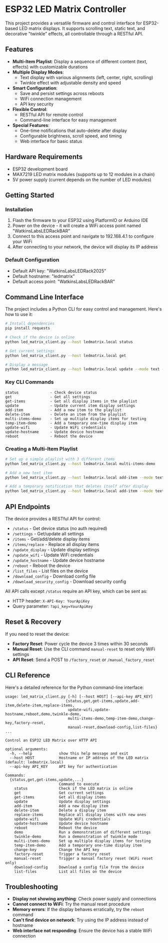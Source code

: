 # ESP32 LED Matrix Controller

This project provides a versatile firmware and control interface for ESP32-based LED matrix displays. It supports scrolling text, static text, and decorative "twinkle" effects, all controllable through a RESTful API.

## Features

- **Multi-Item Playlist**: Display a sequence of different content (text, effects) with customizable durations
- **Multiple Display Modes**:
  - Text display with various alignments (left, center, right, scrolling)
  - Twinkle effect with adjustable density and speed
- **Smart Configuration**:
  - Save and persist settings across reboots
  - WiFi connection management
  - API key security
- **Flexible Control**:
  - RESTful API for remote control
  - Command-line interface for easy management
- **Special Features**:
  - One-time notifications that auto-delete after display
  - Configurable brightness, scroll speed, and timing
  - Web interface for basic status

## Hardware Requirements

- ESP32 development board
- MAX7219 LED matrix modules (supports up to 12 modules in a chain)
- 5V power supply (current depends on the number of LED modules)

## Getting Started

### Installation

1. Flash the firmware to your ESP32 using PlatformIO or Arduino IDE
2. Power on the device - it will create a WiFi access point named "WatkinsLabsLEDRackBAR"
3. Connect to this access point and navigate to 192.168.4.1 to configure your WiFi
4. After connecting to your network, the device will display its IP address

### Default Configuration

- Default API key: "WatkinsLabsLEDRack2025"
- Default hostname: "ledmatrix"
- Default access point: "WatkinsLabsLEDRackBAR"

## Command Line Interface

The project includes a Python CLI for easy control and management. Here's how to use it:

```bash
# Install dependencies
pip install requests

# Check if the device is online
python led_matrix_client.py --host ledmatrix.local status

# Get current settings
python led_matrix_client.py --host ledmatrix.local get

# Display a message
python led_matrix_client.py --host ledmatrix.local update --mode text --text "Hello World!" --alignment scroll_left
```

### Key CLI Commands

```
status              - Check device status
get                 - Get all settings
get-items           - Get all display items in the playlist
update              - Update current item display settings
add-item            - Add a new item to the playlist
delete-item         - Delete an item from the playlist
multi-items-demo    - Set up multiple display items for testing
temp-item-demo      - Add a temporary one-time display item
update-wifi         - Update WiFi credentials
update-hostname     - Update device hostname
reboot              - Reboot the device
```

### Creating a Multi-Item Playlist

```bash
# Set up a simple playlist with 3 different items
python led_matrix_client.py --host ledmatrix.local multi-items-demo

# Add a new text item
python led_matrix_client.py --host ledmatrix.local add-item --mode text --text "Important Announcement" --alignment center --brightness 15 --duration 8000

# Add a temporary notification that deletes itself after display
python led_matrix_client.py --host ledmatrix.local add-item --mode text --text "ALERT: One-time notification" --alignment scroll_left --brightness 15 --duration 10000 --delete-after true --max-plays 1
```

## API Endpoints

The device provides a RESTful API for control:

- `/status` - Get device status (no auth required)
- `/settings` - Get/update all settings
- `/items` - Get/add/delete display items
- `/items/replace` - Replace all display items
- `/update_display` - Update display settings
- `/update_wifi` - Update WiFi credentials
- `/update_hostname` - Update device hostname
- `/reboot` - Reboot the device
- `/list_files` - List files on the device
- `/download_config` - Download config file
- `/download_security_config` - Download security config

All API calls except `/status` require an API key, which can be sent as:
- HTTP header: `X-API-Key: YourApiKey`
- Query parameter: `?api_key=YourApiKey`

## Reset & Recovery

If you need to reset the device:

- **Factory Reset**: Power cycle the device 3 times within 30 seconds
- **Manual Reset**: Use the CLI command `manual-reset` to reset only WiFi settings
- **API Reset**: Send a POST to `/factory_reset` or `/manual_factory_reset`

## CLI Reference

Here's a detailed reference for the Python command-line interface:

```
usage: led_matrix_client.py [-h] [--host HOST] [--api-key API_KEY]
                           {status,get,get-items,update,add-item,delete-item,replace-items,
                            update-wifi,update-hostname,reboot,demo,twinkle-demo,
                            multi-items-demo,temp-item-demo,change-key,factory-reset,
                            manual-reset,download-config,list-files} ...

Control an ESP32 LED Matrix over HTTP API

optional arguments:
  -h, --help            show this help message and exit
  --host HOST           Hostname or IP address of the LED matrix (default: ledmatrix.local)
  --api-key API_KEY     API key for authentication

Commands:
  {status,get,get-items,update,...}
                        Command to execute
    status              Check if the LED matrix is online
    get                 Get current settings
    get-items           Get all display items
    update              Update display settings
    add-item            Add a new display item
    delete-item         Delete a display item
    replace-items       Replace all display items with new ones
    update-wifi         Update WiFi credentials
    update-hostname     Update device hostname
    reboot              Reboot the device
    demo                Run a demonstration of different settings
    twinkle-demo        Run a demonstration of twinkle mode
    multi-items-demo    Set up multiple display items for testing
    temp-item-demo      Add a temporary one-time display item
    change-key          Change the API key
    factory-reset       Trigger a factory reset
    manual-reset        Trigger a manual factory reset (WiFi reset only)
    download-config     Download a config file from the device
    list-files          List all files on the device
```

## Troubleshooting

- **Display not showing anything**: Check power supply and connections
- **Cannot connect to WiFi**: Try the manual reset procedure
- **Memory errors**: If the display behaves erratically, try the `reboot` command
- **Can't find device on network**: Try using the IP address instead of hostname
- **Web interface not responding**: Ensure the device has a stable WiFi connection